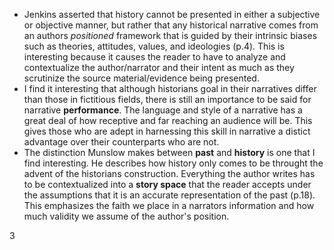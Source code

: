 - Jenkins asserted that history cannot be presented in either a subjective or objective manner, but rather that any historical narrative comes from an authors *positioned* framework that is guided by their intrinsic biases such as theories, attitudes, values, and ideologies (p.4). This is interesting because it causes the reader to have to analyze and contextualize the author/narrator and their intent as much as they scrutinize the source material/evidence being presented. 
- I find it interesting that although historians goal in their narratives differ than those in fictitious fields, there is still an importance to be said for narrative **performance**. The language and style of a narrative has a great deal of how receptive and far reaching an audience will be. This gives those who are adept in harnessing this skill in narrative a distict advantage over their counterparts who are not.
- The distinction Munslow makes between **past** and **history** is one that I find interesting. He describes how history only comes to be throught the advent of the historians construction. Everything the author writes has to be contextualized into a **story space** that the reader accepts under the assumptions that it is an accurate representation of the past (p.18). This emphasizes the faith we place in a narrators information and how much validity we assume of the author's position.

3
